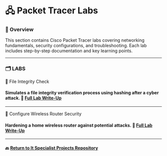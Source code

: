 # 🖧 Packet Tracer Labs

### 📌 Overview
This section contains Cisco Packet Tracer labs covering networking fundamentals, security configurations, and troubleshooting. Each lab includes step-by-step documentation and key learning points.

---
### 🗂️ LABS

🔹 File Integrity Check

#### Simulates a file integrity verification process using hashing after a cyber attack. 📂 [Full Lab Write-Up](/CISCO/Packet-Tracer/Packet_Tracer_File_Integrity.md)
---

🔹 Configure Wireless Router Security
#### Hardening a home wireless router against potential attacks. 📂 [Full Lab Write-Up](/CISCO/Packet-Tracer/Wireless_Router_Hardening_And_Security/)
---

#### 🔙 [Return to It Specialist Projects Repository](https://github.com/proxymc/it-specialist-projects/blob/main/README.md)
